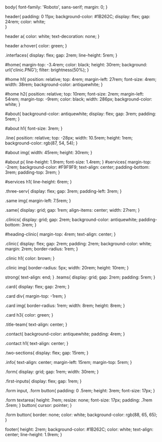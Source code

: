 body{
    font-family: 'Roboto', sans-serif;
    margin: 0;
}

header{
    padding: 0 11px;
    background-color: #1B262C;
    display: flex;
    gap: 24rem;
    color: white;    
}

header a{
    color: white;
    text-decoration: none;
}

header a:hover{
    color: green;
}

.interfaces{
    display: flex;
    gap: 2rem;
    line-height: 5rem;
}

#home{
    margin-top: -3.4rem;
    color: black;
    height: 30rem;
    background: url('clinic.PNG');
    filter: brightness(50%);
}

#home h1{
    position: relative;
    top: 4rem;
    margin-left: 27rem;
    font-size: 4rem;
    width: 38rem;
    background-color: antiquewhite;
}

#home h2{
    position: relative;
    top: 10rem;
    font-size: 2rem;
    margin-left: 54rem;
    margin-top: -9rem;
    color: black;
    width: 286px;
    background-color: white;
}

#about{
    background-color: antiquewhite;
    display: flex;
    gap: 3rem;
    padding: 5rem;
}

#about h1{
    font-size: 3rem;
}


.line{
    position: relative;
    top: -28px;
    width: 10.5rem;
    height: 1rem;
    background-color: rgb(87, 54, 54);
}

#about img{
    width: 45rem;
    height: 30rem;
}

#about p{
    line-height: 1.9rem;
    font-size: 1.4rem;
}
#services{
    margin-top: -2rem;
    background-color: #F9F9F9;
    text-align: center;
    padding-bottom: 3rem;
    padding-top: 3rem;
}

#services h1{
    line-height: 6rem;
}

.three-serv{
    display: flex;
    gap: 3rem;
    padding-left: 3rem;
}

.same img{
    margin-left: 7.5rem;
}

.same{
    display: grid;
    gap: 1rem;
    align-items: center;
    width: 27rem;
}

.clinics{
    display: grid;
    gap: 2rem;
    background-color: antiquewhite;
    padding-bottom: 3rem;
}

#heading-clinic{
    margin-top: 4rem;
    text-align: center;
}

.clinic{
    display: flex;
    gap: 2rem;
    padding: 2rem;
    background-color: white;
    margin: 2rem;
    border-radius: 1rem;
}

.clinic h1{
    color: brown;
}

.clinic img{
    border-radius: 5px;
    width: 20rem;
    height: 10rem;
}

strong{
    text-align: end;
}
.teams{
    display: grid;
    gap: 2rem;
    padding: 5rem;
}


.card{
    display: flex;
    gap: 2rem;
}

.card div{
    margin-top: -1rem;
}

.card img{
    border-radius: 1rem;
    width: 8rem;
    height: 8rem;
}

.card h3{
    color: green;
}

.title-team{
    text-align: center;
}

.contact{
    background-color: antiquewhite;
    padding: 4rem;
}

.contact h1{
    text-align: center;
}

.two-sections{
    display: flex;
    gap: 15rem;
}

.info{
    text-align: center;
    margin-left: 15rem;
    margin-top: 5rem;
}

.form{
    display: grid;
    gap: 1rem;
    width: 30rem;
}

.first-inputs{
    display: flex;
    gap: 1rem;
}

.form input, .form button{
    padding: 0 .5rem;
    height: 3rem;
    font-size: 17px;
}

.form textarea{
    height: 7rem;
    resize: none;
    font-size: 17px;
    padding: .7rem .5rem;
}
button{
    cursor: pointer;
}

.form button{
    border: none;
    color: white;
    background-color: rgb(88, 65, 65);
}

footer{
    height: 2rem;
    background-color: #1B262C;
    color: white;
    text-align: center;
    line-height: 1.9rem;
}
